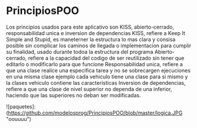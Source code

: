 # PrincipiosPOO


Los principios usados para este aplicativo son KISS, abierto-cerrado, responsabilidad unica e inversion de dependencias
KISS, refiere a Keep It Simple and Stupid, es maneterner la estructura lo mas clara y consisa posible sin complicar los caminos de llegada o implementacion para 
cumplir su finalidad, usado durante todoa la estructura del programa
Abierto-cerrado, refiere a la capacidad del codigo de ser reutilizado sin tener que editarlo o modificarlo para que funcione
Responsabilidad unica, refiere a que una clase realice una especifica tarea y no se sobrecargen ejecuciones en una misma clase
ejemplo cada vehiculo tiene una clase para si mismo y la clases vehiculo contiene las caracteristicas
Inversion de dependencias, refiere a que una clase de nivel superior no dependa de una inferior, haciendo que las superiores no deban ser modificadas.

![paquetes]: (https://github.com/modelosprog/PrincipiosPOO/blob/master/logica.JPG "oouuuu")




